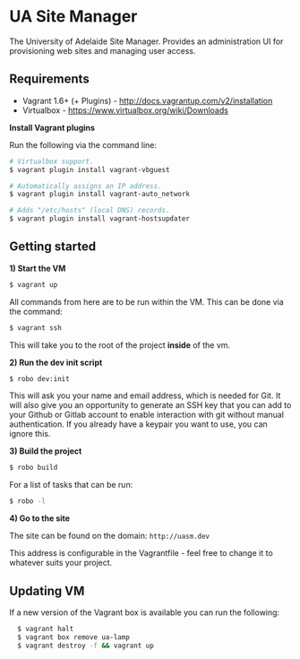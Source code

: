 UA Site Manager
===============

The University of Adelaide Site Manager. Provides an administration UI for provisioning web sites and managing user access.

## Requirements

* Vagrant 1.6+ (+ Plugins) - http://docs.vagrantup.com/v2/installation
* Virtualbox - https://www.virtualbox.org/wiki/Downloads

**Install Vagrant plugins**

Run the following via the command line:

```bash
# Virtualbox support.
$ vagrant plugin install vagrant-vbguest

# Automatically assigns an IP address.
$ vagrant plugin install vagrant-auto_network

# Adds "/etc/hosts" (local DNS) records.
$ vagrant plugin install vagrant-hostsupdater
```

## Getting started

**1) Start the VM**

```bash
$ vagrant up
```

All commands from here are to be run within the VM. This can be done via the command:

```bash
$ vagrant ssh
```

This will take you to the root of the project **inside** of the vm.

**2) Run the dev init script**

```bash
$ robo dev:init
```

This will ask you your name and email address, which is needed for Git. It will also give you an opportunity to generate an SSH key that you can add to your Github or Gitlab account to enable interaction with git without manual authentication. If you already have a keypair you want to use, you can ignore this.

**3) Build the project**

```bash
$ robo build
```

For a list of tasks that can be run:

```bash
$ robo -l
```

**4) Go to the site**

The site can be found on the domain: `http://uasm.dev`

This address is configurable in the Vagrantfile - feel free to change it to whatever suits your project.

## Updating VM

If a new version of the Vagrant box is available you can run the following:

```bash
  $ vagrant halt
  $ vagrant box remove ua-lamp
  $ vagrant destroy -f && vagrant up
```
